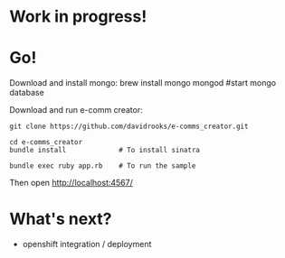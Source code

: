 Work in progress!
====



Go!
===

Download and install mongo:
    brew install mongo
    mongod                     #start mongo database

Download and run e-comm creator:

    git clone https://github.com/davidrooks/e-comms_creator.git
    
    cd e-comms_creator
    bundle install             # To install sinatra
    
    bundle exec ruby app.rb    # To run the sample
	
Then open [http://localhost:4567/](http://localhost:4567/)

What's next?
============
- openshift integration / deployment
